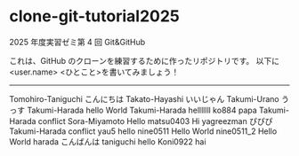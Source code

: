 # clone-git-tutorial2025

2025 年度実習ゼミ第 4 回 Git&amp;GitHub

これは、GitHub のクローンを練習するために作ったリポジトリです。
以下に<user.name> <ひとこと>を書いてみましょう！

---

Tomohiro-Taniguchi こんにちは
Takato-Hayashi いいじゃん
Takumi-Urano うっす
Takumi-Harada hello World
Takumi-Harada helllllll
ko884 papa
Takumi-Harada conflict
Sora-Miyamoto Hello
matsu0403 Hi
yagreezman ぴぴぴ
Takumi-Harada conflict
yau5 hello
nine0511 Hello World
nine0511_2 Hello World
harada こんばんは
taniguchi hello
Koni0922 hai
